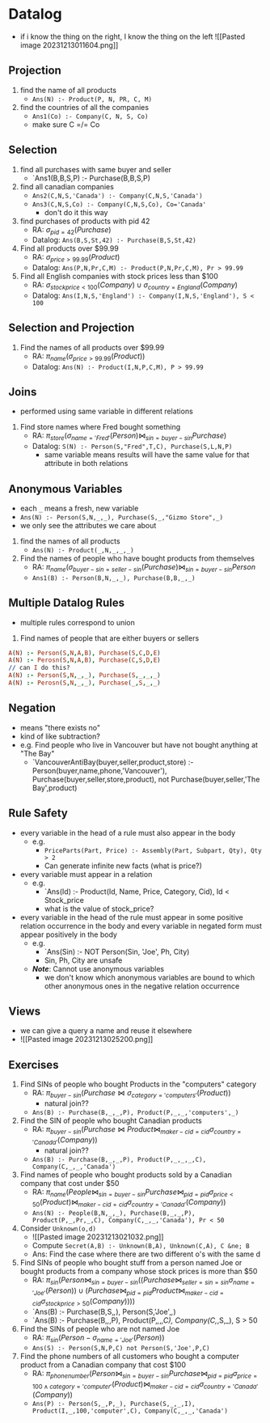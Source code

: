 # Datalog
- if i know the thing on the right, I know the thing on the left
![[Pasted image 20231213011604.png]]
## Projection
1. find the name of all products
	- `Ans(N) :- Product(P, N, PR, C, M)`
2. find the countries of all the companies
	- `Ans1(Co) :- Company(C, N, S, Co)`
	- make sure C =/= Co
## Selection
1. find all purchases with same buyer and seller
	- `Ans1(B,B,S,P) :- Purchase(B,B,S,P)
2. find all canadian companies
	- `Ans2(C,N,S,'Canada') :- Company(C,N,S,'Canada')`
	- `Ans3(C,N,S,Co) :- Company(C,N,S,Co), Co='Canada'`
		- don't do it this way
3. find purchases of products with pid 42
	- RA: $\sigma_{pid=42}(Purchase)$ 
	- Datalog: `Ans(B,S,St,42) :- Purchase(B,S,St,42)`
4. Find all products over $99.99
	- RA: $\sigma_{price>99.99}(Product)$
	- Datalog: `Ans(P,N,Pr,C,M) :- Product(P,N,Pr,C,M), Pr > 99.99`
5. Find all English companies with stock prices less than $100
	- RA: $\sigma_{stock price < 100}(Company)\cup\sigma_{country = England}(Company)$
	- Datalog: `Ans(I,N,S,'England') :- Company(I,N,S,'England'), S < 100`

## Selection and Projection
1. Find the names of all products over $99.99
	- RA: $\pi_{name}(\sigma_{price > 99.99}(Product))$
	- Datalog: `Ans(N) :- Product(I,N,P,C,M), P > 99.99`

## Joins
- performed using same variable in different relations
1. Find store names where Fred bought something
	- RA: $\pi_{store}(\sigma_{name='Fred'}(Person)\bowtie_{sin=buyer-sin}Purchase)$
	- Datalog: `S(N) :- Person(S,"Fred",T,C), Purchase(S,L,N,P)`
		- same variable means results will have the same value for that attribute in both relations

## Anonymous Variables
- each `_` means a fresh, new variable
- `Ans(N) :- Person(S,N,_,_), Purchase(S,_,"Gizmo Store",_)`
- we only see the attributes we care about
1. find the names of all products
	- `Ans(N) :- Product(_,N,_,_,_)`
2. Find the names of people who have bought products from themselves
	- RA: $\pi_{name}(\sigma_{buyer-sin=seller-sin}(Purchase)\bowtie_{sin=buyer-sin}Person$
	- `Ans1(B) :- Person(B,N,_,_), Purchase(B,B,_,_)`
## Multiple Datalog Rules
- multiple rules correspond to union
1. Find names of people that are either buyers or sellers
```prolog
A(N) :- Person(S,N,A,B), Purchase(S,C,D,E)
A(N) :- Perosn(S,N,A,B), Purchase(C,S,D,E)
// can I do this?
A(N) :- Person(S,N,_,_), Purchase(S,_,_,_)
A(N) :- Perosn(S,N,_,_), Purchase(_,S,_,_)
```

## Negation
- means "there exists no"
- kind of like subtraction?
- e.g. Find people who live in Vancouver but have not bought anything at "The Bay"
	- `VancouverAntiBay(buyer,seller,product,store) :- Person(buyer,name,phone,'Vancouver'), Purchase(buyer,seller,store,product), not Purchase(buyer,seller,'The Bay',product)
## Rule Safety
- every variable in the head of a rule must also appear in the body
	- e.g.
		- `PriceParts(Part, Price) :- Assembly(Part, Subpart, Qty), Qty > 2`
		- Can generate infinite new facts (what is price?)
- every variable must appear in a relation
	- e.g.
		- `Ans(Id) :- Product(Id, Name, Price, Category, Cid), Id < Stock_price
		- what is the value of stock_price?
- every variable in the head of the rule must appear in some positive relation occurrence in the body and every variable in negated form must appear positively in the body
	- e.g.
		- `Ans(Sin) :- NOT Person(Sin, 'Joe', Ph, City)
		- Sin, Ph, City are unsafe
	- ***Note***: Cannot use anonymous variables
		- we don't know which anonymous variables are bound to which other anonymous ones in the negative relation occurrence
## Views
- we can give a query a name and reuse it elsewhere
- ![[Pasted image 20231213025200.png]]
## Exercises
1. Find SINs of people who bought Products in the "computers" category
	- RA: $\pi_{buyer-sin}(Purchase\bowtie \sigma_{category='computers'}(Product))$
		- natural join??
	- `Ans(B) :- Purchase(B,_,_,P), Product(P,_,_,'computers',_)`
2. Find the SIN of people who bought Canadian products
	- RA: $\pi_{buyer-sin}(Purchase \bowtie Product \bowtie_{maker-cid = cid} \sigma_{country = 'Canada'}(Company))$
		- natural join??
	- `Ans(B) :- Purchase(B,_,_,P), Product(P,_,_,_,C), Company(C,_,_,'Canada')`
3. Find names of people who bought products sold by a Canadian company that cost under $50
	- RA: $\pi_{name}(People \bowtie_{sin=buyer-sin} Purchase \bowtie_{pid=pid} \sigma_{price < 50}(Product) \bowtie_{maker-cid=cid} \sigma_{country = 'Canada'}(Company))$
	- `Ans(N) :- People(B,N,_,_), Purchase(B,_,_,P), Product(P,_,Pr,_,C), Company(C,_,_,'Canada'), Pr < 50`
4. Consider `Unknown(o,d)`
	- ![[Pasted image 20231213021032.png]]
	- Compute `Secret(A,B) :- Unknown(B,A), Unknown(C,A), C &ne; B`
	- Ans: Find the case where there are two different o's with the same d
5. Find SINs of people who bought stuff from a person named Joe or bought products from a company whose stock prices is more than $50
	- RA: $\pi_{sin}(Person\bowtie_{sin=buyer-sin}((Purchase\bowtie_{seller=sin=sin}\sigma_{name='Joe'}(Person))\cup(Purchase\bowtie_{pid=pid}Product\bowtie_{maker-cid=cid}\sigma_{stock price > 50}(Company))))$
	- `Ans(B) :- Purchase(B,S,_,_), Person(S,'Joe',_,_)
	- `Ans(B) :- Purchase(B,_,_,P), Product(P,_,_,_,C), Company(C,_,S,_), S > 50
6. Find the SINs of people who are not named Joe
	- RA: $\pi_{sin}(Person - \sigma_{name = 'Joe'}(Person))$
	- `Ans(S) :- Person(S,N,P,C) not Person(S,'Joe',P,C)`
7. Find the phone numbers of all customers who bought a computer product from a Canadian company that cost $100
	- RA: $\pi_{phone number}(Person\bowtie_{sin=buyer-sin}Purchase\bowtie_{pid=pid}\sigma_{price=100 \wedge category='computer'}(Product)\bowtie_{maker-cid=cid}\sigma_{country='Canada'}(Company))$
	- `Ans(P) :- Person(S,_,P,_), Purchase(S,_,_,I), Product(I,_,100,'computer',C), Company(C,_,_,'Canada')`